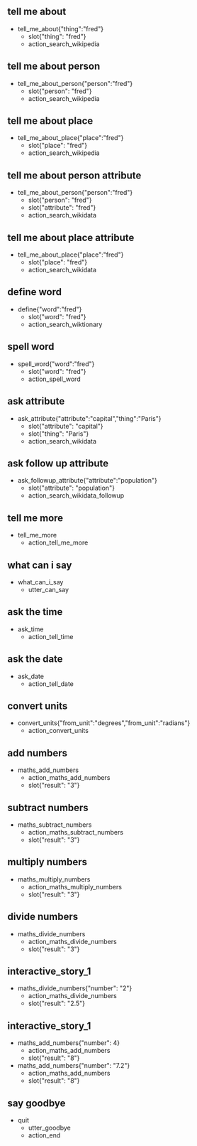 ## tell me about
* tell_me_about{"thing":"fred"}
  - slot{"thing": "fred"}
  - action_search_wikipedia

## tell me about person
* tell_me_about_person{"person":"fred"}
  - slot{"person": "fred"}
  - action_search_wikipedia
  
## tell me about place
* tell_me_about_place{"place":"fred"}
  - slot{"place": "fred"}
  - action_search_wikipedia
  
## tell me about person attribute
* tell_me_about_person{"person":"fred"}
  - slot{"person": "fred"}
  - slot{"attribute": "fred"}
  - action_search_wikidata
  
## tell me about place  attribute
* tell_me_about_place{"place":"fred"}
  - slot{"place": "fred"}
  - action_search_wikidata
   
## define word
* define{"word":"fred"}
  - slot{"word": "fred"}
  - action_search_wiktionary
  
## spell word
* spell_word{"word":"fred"}
  - slot{"word": "fred"}
  - action_spell_word  
  
  
## ask attribute
* ask_attribute{"attribute":"capital","thing":"Paris"}
  - slot{"attribute": "capital"}
  - slot{"thing": "Paris"}
  - action_search_wikidata
  
## ask follow up attribute
* ask_followup_attribute{"attribute":"population"}
  - slot{"attribute": "population"}
  - action_search_wikidata_followup
  
## tell me more
* tell_me_more
  - action_tell_me_more


## what can i say
* what_can_i_say
  - utter_can_say  


## ask the time
* ask_time
  - action_tell_time

## ask the date
* ask_date
  - action_tell_date
  
## convert units
* convert_units{"from_unit":"degrees","from_unit":"radians"}
  - action_convert_units

## add numbers
* maths_add_numbers
  - action_maths_add_numbers
  - slot{"result": "3"}
  
## subtract numbers
* maths_subtract_numbers
  - action_maths_subtract_numbers
  - slot{"result": "3"}

## multiply numbers
* maths_multiply_numbers
  - action_maths_multiply_numbers
  - slot{"result": "3"}
  
## divide numbers
* maths_divide_numbers
  - action_maths_divide_numbers
  - slot{"result": "3"}

## interactive_story_1
* maths_divide_numbers{"number": "2"}
    - action_maths_divide_numbers
    - slot{"result": "2.5"}

## interactive_story_1
* maths_add_numbers{"number": 4}
    - action_maths_add_numbers
    - slot{"result": "8"}
* maths_add_numbers{"number": "7.2"}
    - action_maths_add_numbers
    - slot{"result": "8"}
    
    
## say goodbye
* quit
  - utter_goodbye
  - action_end    
